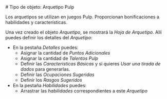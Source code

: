 <!--- This file is auto generated from module/manual/es/objeto_arquetipo.md --># Tipo de objeto: Arquetipo Pulp

Los arquetipos se utilizan en juegos Pulp. Proporcionan bonificaciones a habilidades y características.

Una vez creado el objeto _Arquetipo_, se mostrará la _Hoja de Arquetipo_.
Allí puedes definir los detalles del _Arquetipo_:

- En la pestaña _Detalles_ puedes:
  - Asignar la cantidad de _Puntos Adicionales_
  - Asignar la cantidad de _Talentos Pulp_
  - Definir las _Características Básicas_ y si quieres _Usar una tirada de dados_ para generarlas.
  - Definir las _Ocupaciones Sugeridas_
  - Definir los _Rasgos Sugeridos_
- En la pestaña _Habilidades_ puedes:
  - Arrastrar las _habilidades_ correspondientes a este _Arquetipo_
